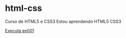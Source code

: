 # html-css
Curso de HTML5 e CSS3
Estou aprendendo HTML5 CSS3

<a href="https://sebastiaoramos.github.io/html-css/exercicio/ex006/index.html">Executa  ex001</a>

